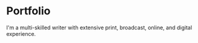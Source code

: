# Portfolio
I'm a multi-skilled writer with extensive print, broadcast, online, and digital experience. 
